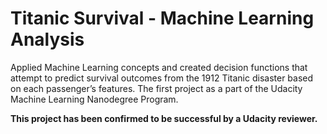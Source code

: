 # Titanic Survival - Machine Learning Analysis
Applied Machine Learning concepts and created decision functions that attempt to predict survival outcomes from the 1912 Titanic disaster based on each passenger’s features. The first project as a part of the Udacity Machine Learning Nanodegree Program.

<b>This project has been confirmed to be successful by a Udacity reviewer.</b>
